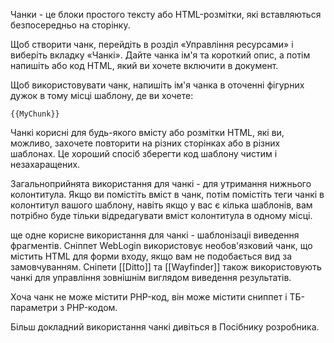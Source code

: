 Чанки - це блоки простого тексту або HTML-розмітки, які вставляються безпосередньо на сторінку.

Щоб створити чанк, перейдіть в розділ «Управління ресурсами» і виберіть вкладку «Чанкі». Дайте чанка ім'я та короткий опис, а потім напишіть або код HTML, який ви хочете включити в документ.

Щоб використовувати чанк, напишіть ім'я чанка в оточенні фігурних дужок в тому місці шаблону, де ви хочете:
```
{{MyChunk}}
```
Чанкі корисні для будь-якого вмісту або розмітки HTML, які ви, можливо, захочете повторити на різних сторінках або в різних шаблонах. Це хороший спосіб зберегти код шаблону чистим і незахаращених.

Загальноприйнята використання для чанкі - для утримання нижнього колонтитула. Якщо ви помістіть вміст в чанк, потім помістіть теги чанкі в колонтитул вашого шаблону, навіть якщо у вас є кілька шаблонів, вам потрібно буде тільки відредагувати вміст колонтитула в одному місці.

ще одне корисне використання для чанкі - шаблонізаціі виведення фрагментів. Сніппет WebLogin використовує необов'язковий чанк, що містить HTML для форми входу, якщо вам не подобається вид за замовчуванням. Сніпети [[Ditto]] та [[Wayfinder]] також використовують чанкі для управління зовнішнім виглядом виведення результатів.

Хоча чанк не може містити PHP-код, він може містити сниппет і ТБ-параметри з PHP-кодом.

Більш докладний використання чанкі дивіться в Посібнику розробника.